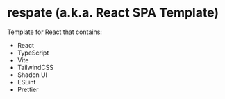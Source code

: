 # respate (a.k.a. React SPA Template)

Template for React that contains:

- React
- TypeScript
- Vite
- TailwindCSS
- Shadcn UI
- ESLint
- Prettier